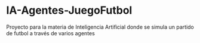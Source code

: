 # IA-Agentes-JuegoFutbol
Proyecto para la materia de Inteligencia Artificial donde se simula un partido de futbol a través de varios agentes
